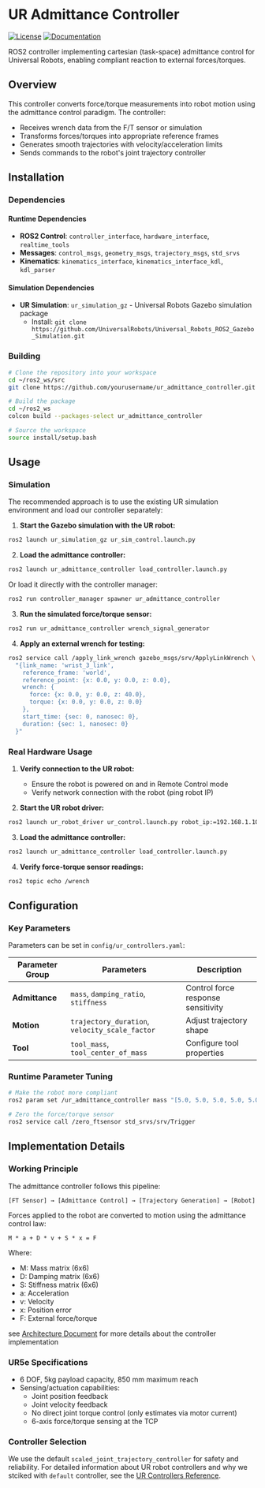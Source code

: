 # UR Admittance Controller

[![License](https://img.shields.io/badge/License-Apache%202.0-blue.svg)](https://opensource.org/licenses/Apache-2.0)
[![Documentation](https://img.shields.io/badge/Documentation-Architecture-blue)](ur_admittance_architecture.md)

ROS2 controller implementing cartesian (task-space) admittance control for Universal Robots, enabling compliant reaction to external forces/torques.

## Overview

This controller converts force/torque measurements into robot motion using the admittance control paradigm. The controller:
- Receives wrench data from the F/T sensor or simulation
- Transforms forces/torques into appropriate reference frames
- Generates smooth trajectories with velocity/acceleration limits
- Sends commands to the robot's joint trajectory controller

## Installation

### Dependencies

#### Runtime Dependencies
- **ROS2 Control**: `controller_interface`, `hardware_interface`, `realtime_tools`
- **Messages**: `control_msgs`, `geometry_msgs`, `trajectory_msgs`, `std_srvs`
- **Kinematics**: `kinematics_interface`, `kinematics_interface_kdl`, `kdl_parser`

#### Simulation Dependencies
- **UR Simulation**: `ur_simulation_gz` - Universal Robots Gazebo simulation package
  - Install: `git clone https://github.com/UniversalRobots/Universal_Robots_ROS2_Gazebo_Simulation.git`

### Building

```bash
# Clone the repository into your workspace
cd ~/ros2_ws/src
git clone https://github.com/yourusername/ur_admittance_controller.git

# Build the package
cd ~/ros2_ws
colcon build --packages-select ur_admittance_controller

# Source the workspace
source install/setup.bash
```

## Usage

### Simulation

The recommended approach is to use the existing UR simulation environment and load our controller separately:

1. **Start the Gazebo simulation with the UR robot:**

```bash
ros2 launch ur_simulation_gz ur_sim_control.launch.py
```

2. **Load the admittance controller:**

```bash
ros2 launch ur_admittance_controller load_controller.launch.py
```

Or load it directly with the controller manager:

```bash
ros2 run controller_manager spawner ur_admittance_controller
```

3. **Run the simulated force/torque sensor:**

```bash
ros2 run ur_admittance_controller wrench_signal_generator
```

4. **Apply an external wrench for testing:**

```bash
ros2 service call /apply_link_wrench gazebo_msgs/srv/ApplyLinkWrench \
  "{link_name: 'wrist_3_link',
    reference_frame: 'world',
    reference_point: {x: 0.0, y: 0.0, z: 0.0},
    wrench: {
      force: {x: 0.0, y: 0.0, z: 40.0},
      torque: {x: 0.0, y: 0.0, z: 0.0}
    },
    start_time: {sec: 0, nanosec: 0},
    duration: {sec: 1, nanosec: 0}
  }"
```

### Real Hardware Usage

1. **Verify connection to the UR robot:**
   - Ensure the robot is powered on and in Remote Control mode
   - Verify network connection with the robot (ping robot IP)

2. **Start the UR robot driver:**

```bash
ros2 launch ur_robot_driver ur_control.launch.py robot_ip:=192.168.1.100
```

3. **Load the admittance controller:**

```bash
ros2 launch ur_admittance_controller load_controller.launch.py
```

4. **Verify force-torque sensor readings:**

```bash
ros2 topic echo /wrench
```

## Configuration

### Key Parameters

Parameters can be set in `config/ur_controllers.yaml`:

| Parameter Group | Parameters | Description |
|-----------------|------------|-------------|
| **Admittance** | `mass`, `damping_ratio`, `stiffness` | Control force response sensitivity |
| **Motion** | `trajectory_duration`, `velocity_scale_factor` | Adjust trajectory shape |
| **Tool** | `tool_mass`, `tool_center_of_mass` | Configure tool properties |

### Runtime Parameter Tuning

```bash
# Make the robot more compliant
ros2 param set /ur_admittance_controller mass "[5.0, 5.0, 5.0, 5.0, 5.0, 5.0]"

# Zero the force/torque sensor
ros2 service call /zero_ftsensor std_srvs/srv/Trigger
```

## Implementation Details

### Working Principle

The admittance controller follows this pipeline:

```
[FT Sensor] → [Admittance Control] → [Trajectory Generation] → [Robot]
```

Forces applied to the robot are converted to motion using the admittance control law:
```
M * a + D * v + S * x = F
```

Where:
- M: Mass matrix (6x6)
- D: Damping matrix (6x6)
- S: Stiffness matrix (6x6)
- a: Acceleration
- v: Velocity
- x: Position error
- F: External force/torque

see [Architecture Document](ur_admittance_architecture.md) for more details about the controller implementation

### UR5e Specifications

- 6 DOF, 5kg payload capacity, 850 mm maximum reach
- Sensing/actuation capabilities:
  - Joint position feedback
  - Joint velocity feedback
  - No direct joint torque control (only estimates via motor current)
  - 6-axis force/torque sensing at the TCP

### Controller Selection

We use the default `scaled_joint_trajectory_controller` for safety and reliability. For detailed information about UR robot controllers and why we stciked with `default` controller, see the [UR Controllers Reference](docs/ur_controllers.md).







